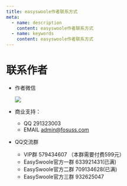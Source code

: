 ```yaml
---
title: easyswoole作者联系方式
meta:
  - name: description
    content: easyswoole作者联系方式
  - name: keywords
    content: easyswoole作者联系方式
---
```

# 联系作者

- 作者微信
 
    ![](/Images/authWx.png)
      
- 商业支持：
    - QQ 291323003
    - EMAIL admin@fosuss.com  
     
- QQ交流群
    - VIP群 579434607 （本群需要付费599元）
    - EasySwoole官方一群 633921431(已满)
    - EasySwoole官方二群 709134628(已满)
    - EasySwoole官方三群 932625047
